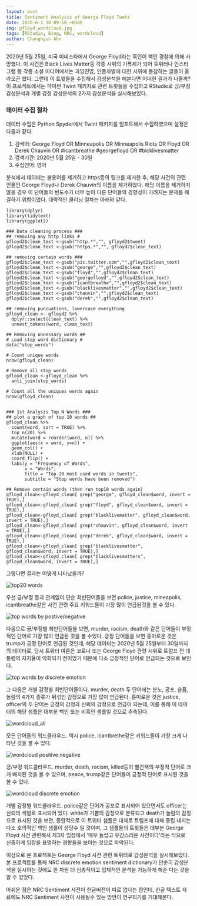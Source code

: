 ```yaml
---
layout: post
title: Sentiment Analysis of George Floyd Twets
date: 2020-6-3 18:09:50 +0300
img: gfloyd_wordcloud.jpg
tags: [RStudio, Bing, NRC, wordcloud]
author: Changhyun Ahn
---
```

2020년 5월 25일, 미국 미네소타에서 George Floyd라는 흑인이 백인 경찰에 의해 사망했다. 이 사건은 Black Lives Matter등 각종 시위의 기폭제가 되어 트위터나 인스타그램 등 각종 소셜 미디어에서는 과잉진압, 인종차별에 대한 시위에 동참하는 글들이 올라오곤 했다. 그런데 이 트윗들을 수집해서 감성분석을 해본다면 어떠한 결과가 나올까? 이 프로젝트에서는 파이썬 Twint 패키지로 관련 트윗들을 수집하고 RStudio로 긍/부정 감성분석과 개별 감정 감성분석의 2가지 감성분석을 실시해보았다.

### 데이터 수집 절차

데이터 수집은 Python Spyder에서 Twint 패키지를 임포트해서 수집하였으며 설정은 다음과 같다.

1. 검색어: George Floyd OR Minneapolis OR Minneapolis Riots OR Floyd OR Derek Chauvin OR #icantbreathe #georgefloyd OR #blcklivesmatter
2. 검색기간: 2020년 5월 25일 - 30일
3. 수집언어: 영어

분석에서 데이터는 불용어를 제거하고 https등의 링크를 제거한 후, 해당 사건의 관련 인물인 George Floyd나 Derek Chauvin의 이름을 제거하였다. 해당 이름을 제거하지 않을 경우 이 단어들의 빈도수가 너무 높아 다른 단어들의 경향성이 가려지는 문제를 해결하기 위함이었다. 대략적인 클리닝 절차는 아래와 같다.
```
library(dplyr)
library(tidytext)
library(ggplot2)

### Data cleaning process ###
## removing any http links #
gfloyd2$clean_text <-gsub("http.*","", gfloyd2$tweet)
gfloyd2$clean_text <-gsub("https.*","", gfloyd2$clean_text)

## removing certain words ###
gfloyd2$clean_text <-gsub("pic.twitter.com","",gfloyd2$clean_text)
gfloyd2$clean_text <-gsub("george","",gfloyd2$clean_text)
gfloyd2$clean_text <-gsub("floyd","",gfloyd2$clean_text)
gfloyd2$clean_text <-gsub("georgefloyd","",gfloyd2$clean_text)
gfloyd2$clean_text <-gsub("icantbreathe","",gfloyd2$clean_text)
gfloyd2$clean_text <-gsub("blacklivesmatter","",gfloyd2$clean_text)
gfloyd2$clean_text <-gsub("chauvin","",gfloyd2$clean_text)
gfloyd2$clean_text <-gsub("derek","",gfloyd2$clean_text)

## removing puncuations, lowercase everything
gfloyd_clean <- gfloyd2 %>%
  dplyr::select(clean_text) %>%
  unnest_tokens(word, clean_text)

## Removing unnessary words ##
# Load stop word dictionary #
data("stop_words")

# Count unique words
nrow(gfloyd_clean)

# Remove all stop words
gfloyd_clean <-gfloyd_clean %>%
  anti_join(stop_words)

# Count all the uniques words again
nrow(gfloyd_clean)


### 1st Analysis Top N Words ###
## plot a graph of top 10 words ##
gfloyd_clean %>%
  count(word, sort = TRUE) %>%
  top_n(20) %>%
  mutate(word = reorder(word, n)) %>%
  ggplot(aes(x = word, y=n)) +
  geom_col() +
  xlab(NULL) +
  coord_flip() +
  labs(y = "Frequency of Words",
       x = "Words",
       title = "Top 20 most used words in tweets",
       subtitle = "Stop words have been removed")

## Remove certain words (then run top10 words again)
gfloyd_clean<-gfloyd_clean[ grep("george", gfloyd_clean$word, invert = TRUE),]
gfloyd_clean<-gfloyd_clean[ grep("floyd", gfloyd_clean$word, invert = TRUE),]
gfloyd_clean<-gfloyd_clean[ grep("blacklivematter", gfloyd_clean$word, invert = TRUE),]
gfloyd_clean<-gfloyd_clean[ grep("chauvin", gfloyd_clean$word, invert = TRUE),]
gfloyd_clean<-gfloyd_clean[ grep("derek", gfloyd_clean$word, invert = TRUE),]
gfloyd_clean<-gfloyd_clean[ grep("blacklivesmatter", gfloyd_clean$word, invert = TRUE),]
gfloyd_clean<-gfloyd_clean[ grep("blacklivesmatters", gfloyd_clean$word, invert = TRUE),]
```


그렇다면 결과는 어떻게 나타났을까?

![top20 words]({{site.baseurl}}/images/pages/gfloyd_top20.jpg)

우선 긍/부정 등과 관계없이 단순 최빈단어들을 보면 police, justice, mineapolis, icantbreathe같은 사건 관련 주요 키워드들이 가장 많이 언급된것을 볼 수 있다.

![top words by postive/negative]({{site.baseurl}}/images/pages/gfloyd_sentiment.jpg)

다음으로 긍/부정별 최빈단어들을 보면, murder, racism, death와 같은 단어들이 부정적인 단어로 가장 많이 언급된 것을 볼 수있다. 긍정 단어들을 보면 흥미로운 것은 trump가 긍정 단어로 언급된 것인데, 해당 데이터는 2020년 5월 25일부터 30일까지의 데이터로, 당시 트위터 여론은 코로나 또는 George Floyd 관련 시위로 트럼프 전 대통령의 지지율이 악화되기 전이었기 때문에 다소 긍정적인 단어로 언급되는 것으로 보인다.

![top words by discrete emotion]({{site.baseurl}}/images/pages/gfloyd_sentiment_NRC.jpg)

그 다음은 개별 감정별 최빈단어들이다. murder, death 두 단어에는 분노, 공포, 슬픔, 놀람의 4가지 종류가 뒤섞인 감정으로 가장 많이 언급된다. 흥미로운 것은 justice, officer의 두 단어는 긍정의 감정과 신뢰의 감정으로 언급이 되는데, 이를 통해 이 데이터의 해당 샘플은 대부분 백인 또는 비흑인 샘플일 것으로 추측된다.

![wordcloud_all]({{site.baseurl}}/images/pages/gfloyd_wordcloud.jpg)

모든 단어들의 워드클라우드. 역시 police, icantbrethe같은 키워드들이 가장 크게 나타난 것을 볼 수 있다.

![wordcloud positive negative]({{site.baseurl}}/images/pages/gfloyd_wordcloud_sentiment.jpg)

긍/부정 워드클라우드. murder, death, racism, killed등이 빨간색의 부정적 단어로 크게 배치된 것을 볼 수 있으며, peace, trump같은 단어들이 긍정적 단어로 표시된 것을 볼 수 있다.

![wordcloud discrete emotion]({{site.baseurl}}/images/pages/gfwcnrc.jpg)

개별 감정별 워드클라우드. police같은 단어가 공포로 표시되어 있으면서도 officer는 신뢰의 색깔로 표시되어 있다. white가 기쁨의 감정으로 분류되고 death가 놀람의 감정으로 표시된 것을 보면, 종합적으로 이 트위터 샘플은 대체로 트럼프에 대해 중립 내지는 다소 호의적인 백인 샘플이 상당수 일 것이며, 그 샘플들의 트윗들은 대부분 George Floyd 사건 관련해서 제3자 입장에서 '매우 놀랍고 유감스러운 사건이다'라는 식으로 신중하게 입장을 표명하는 경향들을 보이는 것으로 파악된다.

이상으로 본 프로젝트는 George Floyd 사건 관련 트위터로 감성분석을 실시해보았다.
본 프로젝트를 통해 NRC discrete emotion sentiment dictionary가 단순히 감성분석을 실시하는 것에도 한 차원 더 심층적이고 입체적인 분석을 가능하게 해준 다는 것을 알 수 있었다.

아쉬운 점은 NRC Sentiment 사전이 한글버전이 따로 없다는 점인데, 한글 텍스트 자료에도 NRC Sentiment 사전이 사용될수 있는 방안이 연구되기를 기대해본다.
